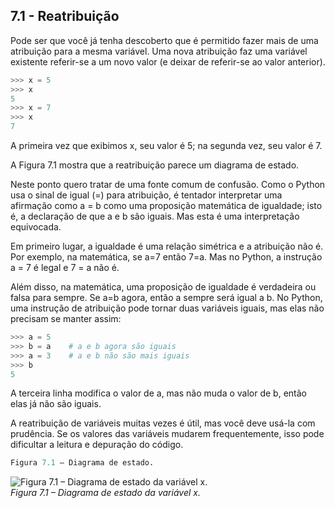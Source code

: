 ## 7.1 - Reatribuição

Pode ser que você já tenha descoberto que é permitido fazer mais de uma atribuição para a mesma variável. Uma nova atribuição faz uma variável existente referir-se a um novo valor (e deixar de referir-se ao valor anterior).

```python
>>> x = 5
>>> x
5
>>> x = 7
>>> x
7
```

A primeira vez que exibimos x, seu valor é 5; na segunda vez, seu valor é 7.

A Figura 7.1 mostra que a reatribuição parece um diagrama de estado.

Neste ponto quero tratar de uma fonte comum de confusão. Como o Python usa o sinal de igual (=) para atribuição, é tentador interpretar uma afirmação como a = b como uma proposição matemática de igualdade; isto é, a declaração de que a e b são iguais. Mas esta é uma interpretação equivocada.

Em primeiro lugar, a igualdade é uma relação simétrica e a atribuição não é. Por exemplo, na matemática, se a=7 então 7=a. Mas no Python, a instrução a = 7 é legal e 7 = a não é.

Além disso, na matemática, uma proposição de igualdade é verdadeira ou falsa para sempre. Se a=b agora, então a sempre será igual a b. No Python, uma instrução de atribuição pode tornar duas variáveis iguais, mas elas não precisam se manter assim:

```python
>>> a = 5
>>> b = a    # a e b agora são iguais
>>> a = 3    # a e b não são mais iguais
>>> b
5
```

A terceira linha modifica o valor de a, mas não muda o valor de b, então elas já não são iguais.

A reatribuição de variáveis muitas vezes é útil, mas você deve usá-la com prudência. Se os valores das variáveis mudarem frequentemente, isso pode dificultar a leitura e depuração do código.

```python
Figura 7.1 – Diagrama de estado.
```

![Figura 7.1 – Diagrama de estado da variável x.](https://github.com/PenseAllen/PensePython2e/raw/master/fig/tnkp_0701.png)
<br>_Figura 7.1 – Diagrama de estado da variável x._
